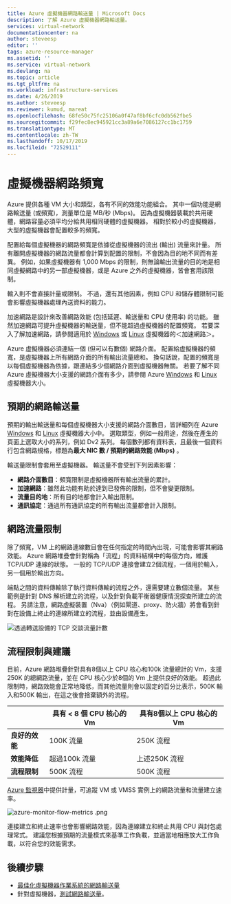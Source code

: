 ```yaml
---
title: Azure 虛擬機器網路輸送量 | Microsoft Docs
description: 了解 Azure 虛擬機器網路輸送量。
services: virtual-network
documentationcenter: na
author: steveesp
editor: ''
tags: azure-resource-manager
ms.assetid: ''
ms.service: virtual-network
ms.devlang: na
ms.topic: article
ms.tgt_pltfrm: na
ms.workload: infrastructure-services
ms.date: 4/26/2019
ms.author: steveesp
ms.reviewer: kumud, mareat
ms.openlocfilehash: 68fe50c75fc25106a0f47af8bf6cfc0db562fbe5
ms.sourcegitcommit: f29fec8ec945921cc3a89a6e7086127cc1bc1759
ms.translationtype: MT
ms.contentlocale: zh-TW
ms.lasthandoff: 10/17/2019
ms.locfileid: "72529111"
---
```

# <a name="virtual-machine-network-bandwidth"></a>虛擬機器網路頻寬

Azure 提供各種 VM 大小和類型，各有不同的效能功能組合。 其中一個功能是網路輸送量 (或頻寬)，測量單位是 MB/秒 (Mbps)。 因為虛擬機器裝載於共用硬體，網路容量必須平均分給共用相同硬體的虛擬機器。 相對於較小的虛擬機器，大型的虛擬機器會配置較多的頻寬。
 
配置給每個虛擬機器的網路頻寬是依據從虛擬機器的流出 (輸出) 流量來計量。 所有離開虛擬機器的網路流量都會計算到配置的限制，不會因為目的地不同而有差異。 例如，如果虛擬機器有 1,000 Mbps 的限制，則無論輸出流量的目的地是相同虛擬網路中的另一部虛擬機器，或是 Azure 之外的虛擬機器，皆會套用該限制。
 
輸入則不會直接計量或限制。 不過，還有其他因素，例如 CPU 和儲存體限制可能會影響虛擬機器處理內送資料的能力。

加速網路是設計來改善網路效能 (包括延遲、輸送量和 CPU 使用率) 的功能。 雖然加速網路可提升虛擬機器的輸送量，但不能超過虛擬機器的配置頻寬。 若要深入了解加速網路，請參閱適用於 [Windows](create-vm-accelerated-networking-powershell.md) 或 [Linux](create-vm-accelerated-networking-cli.md) 虛擬機器的＜加速網路＞。
 
Azure 虛擬機器必須連結一個 (但可以有數個) 網路介面。 配置給虛擬機器的頻寬，是虛擬機器上所有網路介面的所有輸出流量總和。 換句話說，配置的頻寬是以每個虛擬機器為依據，跟連結多少個網路介面到虛擬機器無關。 若要了解不同 Azure 虛擬機器大小支援的網路介面有多少，請參閱 Azure [Windows](../virtual-machines/windows/sizes.md?toc=%2fazure%2fvirtual-network%2ftoc.json) 和 [Linux](../virtual-machines/linux/sizes.md?toc=%2fazure%2fvirtual-network%2ftoc.json) 虛擬機器大小。 

## <a name="expected-network-throughput"></a>預期的網路輸送量

預期的輸出輸送量和每個虛擬機器大小支援的網路介面數目，皆詳細列在 Azure [Windows](../virtual-machines/windows/sizes.md?toc=%2fazure%2fvirtual-network%2ftoc.json) 和 [Linux](../virtual-machines/linux/sizes.md?toc=%2fazure%2fvirtual-network%2ftoc.json) 虛擬機器大小中。 選取類型，例如一般用途，然後在產生的頁面上選取大小的系列，例如 Dv2 系列。 每個數列都有資料表，且最後一個資料行包含網路規格，標題為**最大 NIC 數 / 預期的網路效能 (Mbps)** 。 

輸送量限制會套用至虛擬機器。 輸送量不會受到下列因素影響：
- **網路介面數目**：頻寬限制是虛擬機器所有輸出流量的累計。
- **加速網路**：雖然此功能有助於達到已發佈的限制，但不會變更限制。
- **流量目的地**：所有目的地都會計入輸出限制。
- **通訊協定**：通過所有通訊協定的所有輸出流量都會計入限制。

## <a name="network-flow-limits"></a>網路流量限制

除了頻寬，VM 上的網路連線數目會在任何指定的時間內出現，可能會影響其網路效能。 Azure 網路堆疊會針對稱為「流程」的資料結構中的每個方向，維護 TCP/UDP 連線的狀態。 一般的 TCP/UDP 連接會建立2個流程，一個用於輸入，另一個用於輸出方向。 

端點之間的資料傳輸除了執行資料傳輸的流程之外，還需要建立數個流量。 某些範例是針對 DNS 解析建立的流程，以及針對負載平衡器健康情況探查所建立的流程。 另請注意，網路虛擬裝置（Nva）（例如閘道、proxy、防火牆）將會看到針對在設備上終止的連線所建立的流程，並由設備產生。 

![透過轉送設備的 TCP 交談流量計數](media/virtual-machine-network-throughput/flow-count-through-network-virtual-appliance.png)

## <a name="flow-limits-and-recommendations"></a>流程限制與建議

目前，Azure 網路堆疊針對具有8個以上 CPU 核心和100k 流量總計的 Vm，支援250K 的總網路流量，並在 CPU 核心少於8個的 Vm 上提供良好的效能。 超過此限制時，網路效能會正常地降低，而其他流量則會以固定的百分比表示，500K 輸入和500K 輸出，在這之後會捨棄額外的流程。

||具有 < 8 個 CPU 核心的 Vm|具有8個以上 CPU 核心的 Vm|
|---|---|---|
|<b>良好的效能</b>|100K 流量 |250K 流程|
|<b>效能降低</b>|超過100k 流量|上述250K 流程|
|<b>流程限制</b>|500K 流程|500K 流程|

[Azure 監視器](../azure-monitor/platform/metrics-supported.md#microsoftcomputevirtualmachines)中提供計量，可追蹤 VM 或 VMSS 實例上的網路流量和流量建立速率。

![azure-monitor-flow-metrics .png](media/virtual-machine-network-throughput/azure-monitor-flow-metrics.png)

連接建立和終止速率也會影響網路效能，因為連線建立和終止共用 CPU 與封包處理常式。 建議您根據預期的流量模式來基準工作負載，並適當地相應放大工作負載，以符合您的效能需求。 

## <a name="next-steps"></a>後續步驟

- [最佳化虛擬機器作業系統的網路輸送量](virtual-network-optimize-network-bandwidth.md)
- 針對虛擬機器，[測試網路輸送量](virtual-network-bandwidth-testing.md)。
